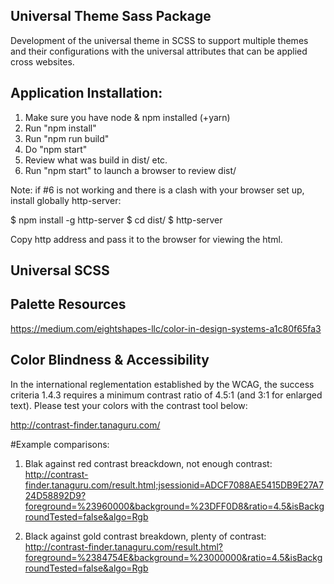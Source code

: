 Universal Theme Sass Package
-------------------------------------------------------------------------------
Development of the universal theme in SCSS to support multiple themes and their
configurations with the universal attributes that can be applied cross websites.

Application Installation:
-------------------------------------------------------------------------------
1. Make sure you have node & npm installed (+yarn)
2. Run "npm install"
3. Run "npm run build"
4. Do "npm start"
5. Review what was build in dist/ etc.
6. Run "npm start" to launch a browser to review dist/

Note: if #6 is not working and there is a clash with your browser set up,
install globally http-server:

$ npm install -g http-server
$ cd dist/
$ http-server

Copy http address and pass it to the browser for viewing the html.


Universal SCSS
-------------------------------------------------------------------------------


Palette Resources
-------------------------------------------------------------------------------
https://medium.com/eightshapes-llc/color-in-design-systems-a1c80f65fa3


Color Blindness & Accessibility
-------------------------------------------------------------------------------
In the international reglementation established by the WCAG, the success
criteria 1.4.3 requires a minimum contrast ratio of 4.5:1
(and 3:1 for enlarged text). Please test your colors with the contrast tool below:

http://contrast-finder.tanaguru.com/

#Example comparisons:

1. Blak against red contrast breackdown, not enough contrast:
http://contrast-finder.tanaguru.com/result.html;jsessionid=ADCF7088AE5415DB9E27A724D58892D9?foreground=%23960000&background=%23DFF0D8&ratio=4.5&isBackgroundTested=false&algo=Rgb

2. Black against gold contrast breakdown, plenty of contrast: http://contrast-finder.tanaguru.com/result.html?foreground=%2384754E&background=%23000000&ratio=4.5&isBackgroundTested=false&algo=Rgb

